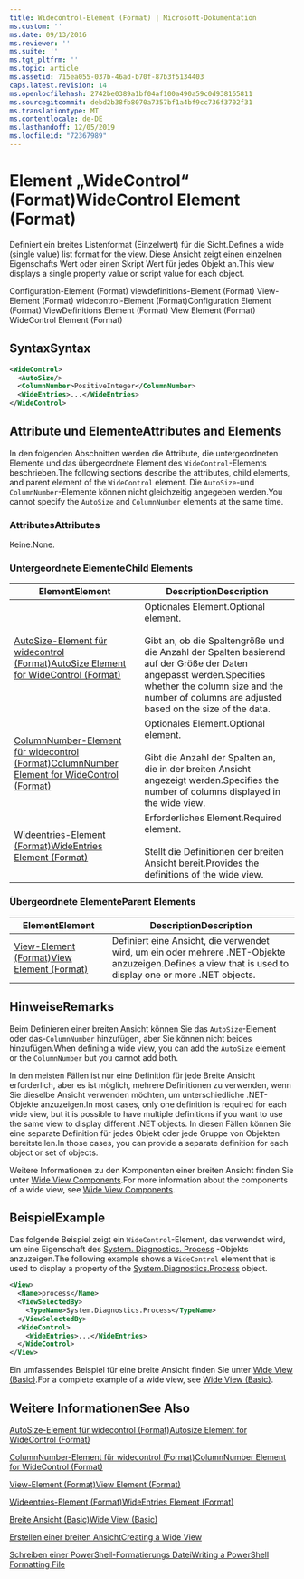 ```yaml
---
title: Widecontrol-Element (Format) | Microsoft-Dokumentation
ms.custom: ''
ms.date: 09/13/2016
ms.reviewer: ''
ms.suite: ''
ms.tgt_pltfrm: ''
ms.topic: article
ms.assetid: 715ea055-037b-46ad-b70f-87b3f5134403
caps.latest.revision: 14
ms.openlocfilehash: 2742be0389a1bf04af100a490a59c0d938165811
ms.sourcegitcommit: debd2b38fb8070a7357bf1a4bf9cc736f3702f31
ms.translationtype: MT
ms.contentlocale: de-DE
ms.lasthandoff: 12/05/2019
ms.locfileid: "72367989"
---
```

# <a name="widecontrol-element-format"></a><span data-ttu-id="437bc-102">Element „WideControl“ (Format)</span><span class="sxs-lookup"><span data-stu-id="437bc-102">WideControl Element (Format)</span></span>

<span data-ttu-id="437bc-103">Definiert ein breites Listenformat (Einzelwert) für die Sicht.</span><span class="sxs-lookup"><span data-stu-id="437bc-103">Defines a wide (single value) list format for the view.</span></span> <span data-ttu-id="437bc-104">Diese Ansicht zeigt einen einzelnen Eigenschafts Wert oder einen Skript Wert für jedes Objekt an.</span><span class="sxs-lookup"><span data-stu-id="437bc-104">This view displays a single property value or script value for each object.</span></span>

<span data-ttu-id="437bc-105">Configuration-Element (Format) viewdefinitions-Element (Format) View-Element (Format) widecontrol-Element (Format)</span><span class="sxs-lookup"><span data-stu-id="437bc-105">Configuration Element (Format) ViewDefinitions Element (Format) View Element (Format) WideControl Element (Format)</span></span>

## <a name="syntax"></a><span data-ttu-id="437bc-106">Syntax</span><span class="sxs-lookup"><span data-stu-id="437bc-106">Syntax</span></span>

```xml
<WideControl>
  <AutoSize/>
  <ColumnNumber>PositiveInteger</ColumnNumber>
  <WideEntries>...</WideEntries>
</WideControl>
```

## <a name="attributes-and-elements"></a><span data-ttu-id="437bc-107">Attribute und Elemente</span><span class="sxs-lookup"><span data-stu-id="437bc-107">Attributes and Elements</span></span>

<span data-ttu-id="437bc-108">In den folgenden Abschnitten werden die Attribute, die untergeordneten Elemente und das übergeordnete Element des `WideControl`-Elements beschrieben.</span><span class="sxs-lookup"><span data-stu-id="437bc-108">The following sections describe the attributes, child elements, and parent element of the `WideControl` element.</span></span> <span data-ttu-id="437bc-109">Die `AutoSize`-und `ColumnNumber`-Elemente können nicht gleichzeitig angegeben werden.</span><span class="sxs-lookup"><span data-stu-id="437bc-109">You cannot specify the `AutoSize` and `ColumnNumber` elements at the same time.</span></span>

### <a name="attributes"></a><span data-ttu-id="437bc-110">Attributes</span><span class="sxs-lookup"><span data-stu-id="437bc-110">Attributes</span></span>

<span data-ttu-id="437bc-111">Keine.</span><span class="sxs-lookup"><span data-stu-id="437bc-111">None.</span></span>

### <a name="child-elements"></a><span data-ttu-id="437bc-112">Untergeordnete Elemente</span><span class="sxs-lookup"><span data-stu-id="437bc-112">Child Elements</span></span>

|<span data-ttu-id="437bc-113">Element</span><span class="sxs-lookup"><span data-stu-id="437bc-113">Element</span></span>|<span data-ttu-id="437bc-114">Description</span><span class="sxs-lookup"><span data-stu-id="437bc-114">Description</span></span>|
|-------------|-----------------|
|[<span data-ttu-id="437bc-115">AutoSize-Element für widecontrol (Format)</span><span class="sxs-lookup"><span data-stu-id="437bc-115">AutoSize Element for WideControl (Format)</span></span>](./autosize-element-for-widecontrol-format.md)|<span data-ttu-id="437bc-116">Optionales Element.</span><span class="sxs-lookup"><span data-stu-id="437bc-116">Optional element.</span></span><br /><br /> <span data-ttu-id="437bc-117">Gibt an, ob die Spaltengröße und die Anzahl der Spalten basierend auf der Größe der Daten angepasst werden.</span><span class="sxs-lookup"><span data-stu-id="437bc-117">Specifies whether the column size and the number of columns are adjusted based on the size of the data.</span></span>|
|[<span data-ttu-id="437bc-118">ColumnNumber-Element für widecontrol (Format)</span><span class="sxs-lookup"><span data-stu-id="437bc-118">ColumnNumber Element for WideControl (Format)</span></span>](./columnnumber-element-for-widecontrol-format.md)|<span data-ttu-id="437bc-119">Optionales Element.</span><span class="sxs-lookup"><span data-stu-id="437bc-119">Optional element.</span></span><br /><br /> <span data-ttu-id="437bc-120">Gibt die Anzahl der Spalten an, die in der breiten Ansicht angezeigt werden.</span><span class="sxs-lookup"><span data-stu-id="437bc-120">Specifies the number of columns displayed in the wide view.</span></span>|
|[<span data-ttu-id="437bc-121">Wideentries-Element (Format)</span><span class="sxs-lookup"><span data-stu-id="437bc-121">WideEntries Element (Format)</span></span>](./wideentries-element-for-widecontrol-format.md)|<span data-ttu-id="437bc-122">Erforderliches Element.</span><span class="sxs-lookup"><span data-stu-id="437bc-122">Required element.</span></span><br /><br /> <span data-ttu-id="437bc-123">Stellt die Definitionen der breiten Ansicht bereit.</span><span class="sxs-lookup"><span data-stu-id="437bc-123">Provides the definitions of the wide view.</span></span>|

### <a name="parent-elements"></a><span data-ttu-id="437bc-124">Übergeordnete Elemente</span><span class="sxs-lookup"><span data-stu-id="437bc-124">Parent Elements</span></span>

|<span data-ttu-id="437bc-125">Element</span><span class="sxs-lookup"><span data-stu-id="437bc-125">Element</span></span>|<span data-ttu-id="437bc-126">Description</span><span class="sxs-lookup"><span data-stu-id="437bc-126">Description</span></span>|
|-------------|-----------------|
|[<span data-ttu-id="437bc-127">View-Element (Format)</span><span class="sxs-lookup"><span data-stu-id="437bc-127">View Element (Format)</span></span>](./view-element-format.md)|<span data-ttu-id="437bc-128">Definiert eine Ansicht, die verwendet wird, um ein oder mehrere .NET-Objekte anzuzeigen.</span><span class="sxs-lookup"><span data-stu-id="437bc-128">Defines a view that is used to display one or more .NET objects.</span></span>|

## <a name="remarks"></a><span data-ttu-id="437bc-129">Hinweise</span><span class="sxs-lookup"><span data-stu-id="437bc-129">Remarks</span></span>

<span data-ttu-id="437bc-130">Beim Definieren einer breiten Ansicht können Sie das `AutoSize`-Element oder das-`ColumnNumber` hinzufügen, aber Sie können nicht beides hinzufügen.</span><span class="sxs-lookup"><span data-stu-id="437bc-130">When defining a wide view, you can add the `AutoSize` element or the `ColumnNumber` but you cannot add both.</span></span>

<span data-ttu-id="437bc-131">In den meisten Fällen ist nur eine Definition für jede Breite Ansicht erforderlich, aber es ist möglich, mehrere Definitionen zu verwenden, wenn Sie dieselbe Ansicht verwenden möchten, um unterschiedliche .NET-Objekte anzuzeigen.</span><span class="sxs-lookup"><span data-stu-id="437bc-131">In most cases, only one definition is required for each wide view, but it is possible to have multiple definitions if you want to use the same view to display different .NET objects.</span></span> <span data-ttu-id="437bc-132">In diesen Fällen können Sie eine separate Definition für jedes Objekt oder jede Gruppe von Objekten bereitstellen.</span><span class="sxs-lookup"><span data-stu-id="437bc-132">In those cases, you can provide a separate definition for each object or set of objects.</span></span>

<span data-ttu-id="437bc-133">Weitere Informationen zu den Komponenten einer breiten Ansicht finden Sie unter [Wide View Components](./creating-a-wide-view.md).</span><span class="sxs-lookup"><span data-stu-id="437bc-133">For more information about the components of a wide view, see [Wide View Components](./creating-a-wide-view.md).</span></span>

## <a name="example"></a><span data-ttu-id="437bc-134">Beispiel</span><span class="sxs-lookup"><span data-stu-id="437bc-134">Example</span></span>

<span data-ttu-id="437bc-135">Das folgende Beispiel zeigt ein `WideControl`-Element, das verwendet wird, um eine Eigenschaft des [System. Diagnostics. Process](/dotnet/api/System.Diagnostics.Process) -Objekts anzuzeigen.</span><span class="sxs-lookup"><span data-stu-id="437bc-135">The following example shows a `WideControl` element that is used to display a property of the [System.Diagnostics.Process](/dotnet/api/System.Diagnostics.Process) object.</span></span>

```xml
<View>
  <Name>process</Name>
  <ViewSelectedBy>
    <TypeName>System.Diagnostics.Process</TypeName>
  </ViewSelectedBy>
  <WideControl>
    <WideEntries>...</WideEntries>
  </WideControl>
</View>
```

<span data-ttu-id="437bc-136">Ein umfassendes Beispiel für eine breite Ansicht finden Sie unter [Wide View (Basic)](./wide-view-basic.md).</span><span class="sxs-lookup"><span data-stu-id="437bc-136">For a complete example of a wide view, see [Wide View (Basic)](./wide-view-basic.md).</span></span>

## <a name="see-also"></a><span data-ttu-id="437bc-137">Weitere Informationen</span><span class="sxs-lookup"><span data-stu-id="437bc-137">See Also</span></span>

[<span data-ttu-id="437bc-138">AutoSize-Element für widecontrol (Format)</span><span class="sxs-lookup"><span data-stu-id="437bc-138">Autosize Element for WideControl (Format)</span></span>](./autosize-element-for-widecontrol-format.md)

[<span data-ttu-id="437bc-139">ColumnNumber-Element für widecontrol (Format)</span><span class="sxs-lookup"><span data-stu-id="437bc-139">ColumnNumber Element for WideControl (Format)</span></span>](./columnnumber-element-for-widecontrol-format.md)

[<span data-ttu-id="437bc-140">View-Element (Format)</span><span class="sxs-lookup"><span data-stu-id="437bc-140">View Element (Format)</span></span>](./view-element-format.md)

[<span data-ttu-id="437bc-141">Wideentries-Element (Format)</span><span class="sxs-lookup"><span data-stu-id="437bc-141">WideEntries Element (Format)</span></span>](./wideentries-element-for-widecontrol-format.md)

[<span data-ttu-id="437bc-142">Breite Ansicht (Basic)</span><span class="sxs-lookup"><span data-stu-id="437bc-142">Wide View (Basic)</span></span>](./wide-view-basic.md)

[<span data-ttu-id="437bc-143">Erstellen einer breiten Ansicht</span><span class="sxs-lookup"><span data-stu-id="437bc-143">Creating a Wide View</span></span>](./creating-a-wide-view.md)

[<span data-ttu-id="437bc-144">Schreiben einer PowerShell-Formatierungs Datei</span><span class="sxs-lookup"><span data-stu-id="437bc-144">Writing a PowerShell Formatting File</span></span>](./writing-a-powershell-formatting-file.md)
